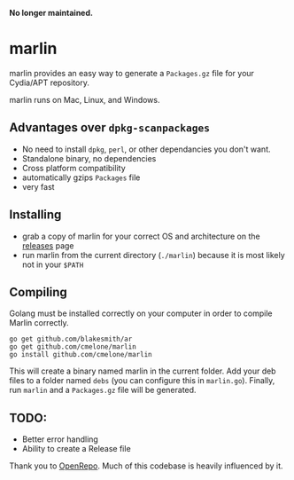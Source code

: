 **No longer maintained.**

# marlin
marlin provides an easy way to generate a `Packages.gz` file for your Cydia/APT repository.

marlin runs on Mac, Linux, and Windows.

## Advantages over `dpkg-scanpackages`
- No need to install `dpkg`, `perl`, or other dependancies you don't want.
- Standalone binary, no dependencies
- Cross platform compatibility
- automatically gzips `Packages` file
- very fast

## Installing
- grab a copy of marlin for your correct OS and architecture on the [releases](//github.com/cmelone/marlin/releases) page
- run marlin from the current directory (`./marlin`) because it is most likely not in your `$PATH`

## Compiling
Golang must be installed correctly on your computer in order to compile Marlin correctly.

    go get github.com/blakesmith/ar
    go get github.com/cmelone/marlin
    go install github.com/cmelone/marlin

This will create a binary named marlin in the current folder. Add your deb files to a folder named `debs` (you can configure this in `marlin.go`). Finally, run `marlin` and a `Packages.gz` file will be generated.

## TODO:
- Better error handling
- Ability to create a Release file

Thank you to [OpenRepo](//github.com/eswick/openrepo). Much of this codebase is heavily influenced by it.
